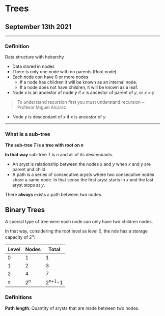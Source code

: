 # Trees

## September 13th 2021

---

### Definition

Data structure with heirarchy

- Data stored in nodes
- There is only one node with no parents (Root node)
- Each node con have 0 or more nodes
  - If a node has children it will be known as an internal node.
  - If a node does not have children, it will be known as a leaf.
- Node *x* is an ancestor of node *y* if *x* is ancestor of parent of *y*, or *x = y*

> To understand recursion first you must understand recursion ~ Profesor Miguel Alcaraz

- Node *y* is descendant of *x* if *x* is ancestor of *y*

---

### What is a sub-tree

**The sub-tree *T* is a tree with root on *n***

**In that way** sub-tree *T* is *n* and all of its descendants.

- An aryst is relationship between the nodes *x* and *y* when *x* and *y* are parent and child.
- A path is a series of consecutive arysts where two consecutive nodes share a same node.
In that sense the first aryst starts in *x* and the last aryst stops at *y*.

There **always** exists a path between two nodes.

## Binary Trees

A special type of tree were each node can only have two children nodes.

In that way, considering the root level as level 0, the nde has a storage capacity of 2<sup>n</sup>:

|Level|Nodes|Total|
|---|---|---|
|0|1|1|
|1|2|3|
|2|4|7|
|n|2<sup>n</sup>|2<sup>n+1</sup>-1|

### Definitions

**Path length**: Quantity of arysts that are made between two nodes.
